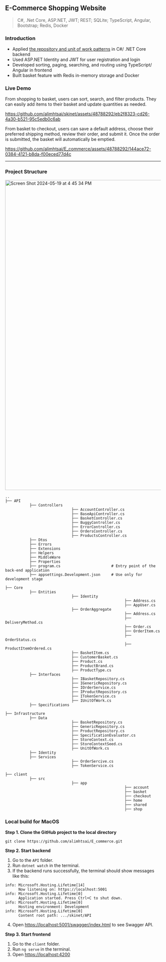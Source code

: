 ## E-Commerce Shopping Website 
> C#, .Net Core, ASP.NET, JWT; REST; SQLite; TypeScript, Angular, Bootstrap; Redis, Docker

### Introduction
* Applied [the repository and unit of work patterns](https://learn.microsoft.com/en-us/aspnet/mvc/overview/older-versions/getting-started-with-ef-5-using-mvc-4/implementing-the-repository-and-unit-of-work-patterns-in-an-asp-net-mvc-application) in C#/ .NET Core backend
* Used ASP.NET Identity and JWT for user registration and login
* Developed sorting, paging, searching, and routing using TypeScript/ Angular in frontend
* Built basket feature with Redis in-memory storage and Docker
<!--- Reference: https://www.udemy.com/course/learn-to-build-an-e-commerce-app-with-net-core-and-angular/ --->

### Live Demo
From shopping to basket, users can sort, search, and filter products. They can easily add items to their basket and update quantities as needed.

https://github.com/alimhtsai/skinet/assets/48788292/eb2f8323-cd26-4a30-b521-95c5edb0c6ab

From basket to checkout, users can save a default address, choose their preferred shipping method, review their order, and submit it. Once the order is submitted, the basket will automatically be emptied.

https://github.com/alimhtsai/E_commerce/assets/48788292/144ace72-0384-4121-b8da-f00eced77d4c

----

### Project Structure

<img width="1000" alt="Screen Shot 2024-05-19 at 4 45 34 PM" src="https://github.com/alimhtsai/E_commerce/assets/48788292/1188d7de-715e-412c-bb64-92aba618458d">

```
..
├── API                
           ├── Controllers
                              ├── AccountController.cs
                              ├── BaseApiController.cs
                              ├── BasketController.cs
                              ├── BuggyController.cs
                              ├── ErrorController.cs
                              ├── OrdersController.cs
                              ├── ProductsController.cs
           ├── Dtos
           ├── Errors
           ├── Extensions
           ├── Helpers
           ├── MiddleWare
           ├── Properties
           ├── program.cs                       # Entry point of the back-end application
           ├── appsettings.Development.json     # Use only for development stage

├── Core
           ├── Entities
                              ├── Identity
                                                      ├── Address.cs
                                                      ├── AppUser.cs
                              ├── OrderAggregate
                                                      ├── Address.cs
                                                      ├── DeliveryMethod.cs
                                                      ├── Order.cs
                                                      ├── OrderItem.cs
                                                      ├── OrderStatus.cs
                                                      ├── ProductItemOrdered.cs
                              ├── BasketItem.cs
                              ├── CustomerBasket.cs
                              ├── Product.cs
                              ├── ProductBrand.cs
                              ├── ProductType.cs
           ├── Interfaces
                              ├── IBasketRepository.cs
                              ├── IGenericRepository.cs
                              ├── IOrderService.cs
                              ├── IProductRepository.cs
                              ├── ITokenService.cs
                              ├── IUnitOfWork.cs
           ├── Specifications

├── Infrastructure
           ├── Data
                              ├── BasketRepository.cs
                              ├── GenericRepository.cs
                              ├── ProductRepository.cs
                              ├── SpecificationEvaluator.cs
                              ├── StoreContext.cs
                              ├── StoreContextSeed.cs
                              ├── UnitOfWork.cs
           ├── Identity
           ├── Services
                              ├── OrderSercive.cs
                              ├── TokenService.cs

├── client
           ├── src
                              ├── app
                                                      ├── account
                                                      ├── basket
                                                      ├── checkout
                                                      ├── home
                                                      ├── shared
                                                      ├── shop
```


### Local build for MacOS
<b>Step 1. Clone the GitHub project to the local directory</b>

`git clone https://github.com/alimhtsai/E_commerce.git`

<b>Step 2. Start backend</b>
1. Go to the `API` folder.
2. Run `dotnet watch` in the terminal.
3. If the backend runs successfully, the terminal should show messages like this:
```shell
info: Microsoft.Hosting.Lifetime[14]
      Now listening on: https://localhost:5001
info: Microsoft.Hosting.Lifetime[0]
      Application started. Press Ctrl+C to shut down.
info: Microsoft.Hosting.Lifetime[0]
      Hosting environment: Development
info: Microsoft.Hosting.Lifetime[0]
      Content root path: .../skinet/API
```
4. Open [https://localhost:5001/swagger/index.html](https://localhost:5001/swagger/index.html) to see Swagger API.

<b>Step 3. Start frontend</b>
1. Go to the `client` folder.
2. Run `ng serve` in the terminal.
3. Open [https://localhost:4200](https://localhost:4200/)



